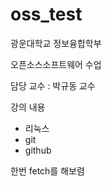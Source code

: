 # oss_test

광운대학교 정보융합학부

오픈소스소프트웨어 수업

담당 교수 : 박규동 교수

강의 내용
 - 리눅스
 - git
 - github

한번 fetch를 해보렴
